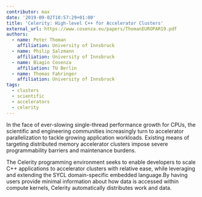 ```yaml
---
contributor: max
date: '2019-09-02T10:57:29+01:00'
title: 'Celerity: High-level C++ for Accelerator Clusters'
external_url: https://www.cosenza.eu/papers/ThomanEUROPAR19.pdf
authors:
  - name: Peter Thoman
    affiliation: University of Innsbruck
  - name: Philip Salzmann
    affiliation: University of Innsbruck
  - name: Biagio Cosenza
    affiliation: TU Berlin
  - name: Thomas Fahringer
    affiliation: University of Innsbruck
tags:
  - clusters
  - scientific
  - accelerators
  - celerity
---
```


In the face of ever-slowing single-thread performance growth for CPUs, the scientific and engineering communities
increasingly turn to accelerator parallelization to tackle growing application workloads. Existing means of targeting
distributed memory accelerator clusters impose severe programmability barriers and maintenance burdens.

The Celerity programming environment seeks to enable developers to scale C++ applications to accelerator clusters with
relative ease, while leveraging and extending the SYCL domain-specific embedded language.By having users provide minimal
information about how data is accessed within compute kernels, Celerity automatically distributes work and data.
